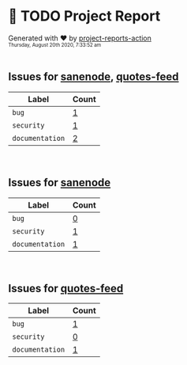 # :crystal_ball: TODO Project Report  
  
Generated with :heart: by [project-reports-action](https://github.com/bryanmacfarlane/project-reports-action)  
<sub><sup>Thursday, August 20th 2020, 7:33:52 am</sup></sub>  
  &nbsp;  
## Issues for [sanenode](https://github.com/bryanmacfarlane/sanenode), [quotes-feed](https://github.com/bryanmacfarlane/quotes-feed)
| Label           | Count                                         |
| --------------- | --------------------------------------------- |
| `bug`           | [1](./issues-bug-1597937640.608.md)           |
| `security`      | [1](./issues-security-1597937640.608.md)      |
| `documentation` | [2](./issues-documentation-1597937640.608.md) |
&nbsp;  
## Issues for [sanenode](https://github.com/bryanmacfarlane/sanenode)
| Label           | Count                                         |
| --------------- | --------------------------------------------- |
| `bug`           | [0](./issues-bug-1597937640.614.md)           |
| `security`      | [1](./issues-security-1597937640.614.md)      |
| `documentation` | [1](./issues-documentation-1597937640.614.md) |
&nbsp;  
## Issues for [quotes-feed](https://github.com/bryanmacfarlane/quotes-feed)
| Label           | Count                                         |
| --------------- | --------------------------------------------- |
| `bug`           | [1](./issues-bug-1597937640.618.md)           |
| `security`      | [0](./issues-security-1597937640.618.md)      |
| `documentation` | [1](./issues-documentation-1597937640.618.md) |
